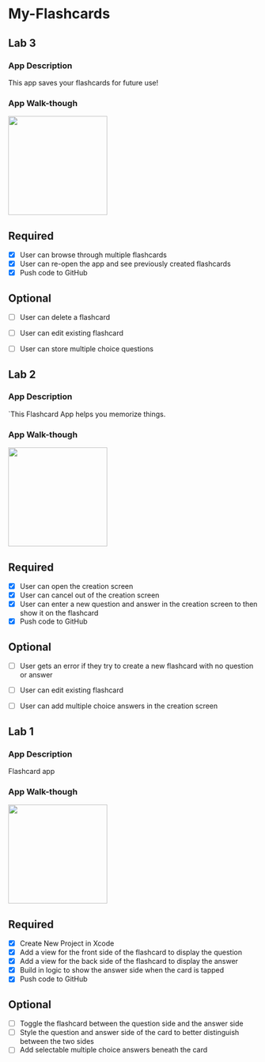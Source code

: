 # My-Flashcards



## Lab 3

### App Description
This app saves your flashcards for future use!

### App Walk-though

<img src="http://g.recordit.co/ipMDBhfEtC.gif" width=200><br>


## Required
- [x] User can browse through multiple flashcards
- [x] User can re-open the app and see previously created flashcards
- [x] Push code to GitHub
## Optional
- [ ] User can delete a flashcard
- [ ] User can edit existing flashcard
- [ ] User can store multiple choice questions



## Lab 2

### App Description
`This Flashcard App helps you memorize things.

### App Walk-though


<img src="http://g.recordit.co/Ypdfv73bCx.gif" width=200><br>


## Required
- [x] User can open the creation screen
- [x] User can cancel out of the creation screen
- [x] User can enter a new question and answer in the creation screen to then show it on the flashcard
- [x] Push code to GitHub
## Optional
- [ ] User gets an error if they try to create a new flashcard with no question or answer
- [ ] User can edit existing flashcard
- [ ] User can add multiple choice answers in the creation screen



## Lab 1

### App Description
Flashcard app 

### App Walk-though

<img src="http://g.recordit.co/l8xKX6XrUI.gif" width=200><br>


## Required
- [x] Create New Project in Xcode
- [x] Add a view for the front side of the flashcard to display the question
- [x] Add a view for the back side of the flashcard to display the answer
- [x] Build in logic to show the answer side when the card is tapped
- [x] Push code to GitHub
## Optional
- [ ] Toggle the flashcard between the question side and the answer side
- [ ] Style the question and answer side of the card to better distinguish between the two sides
- [ ] Add selectable multiple choice answers beneath the card
